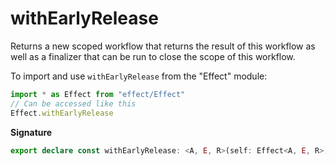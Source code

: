 # withEarlyRelease

Returns a new scoped workflow that returns the result of this workflow as
well as a finalizer that can be run to close the scope of this workflow.

To import and use `withEarlyRelease` from the "Effect" module:

```ts
import * as Effect from "effect/Effect"
// Can be accessed like this
Effect.withEarlyRelease
```

**Signature**

```ts
export declare const withEarlyRelease: <A, E, R>(self: Effect<A, E, R>) => Effect<[Effect<void>, A], E, R | Scope.Scope>
```
